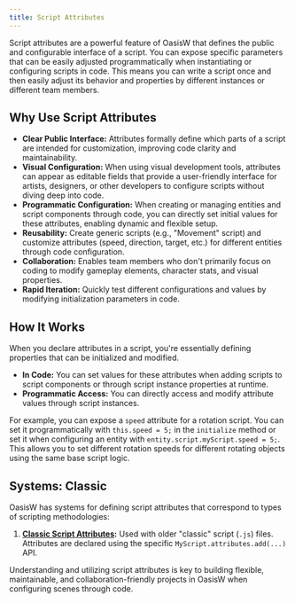 ```yaml
---
title: Script Attributes
---
```


Script attributes are a powerful feature of OasisW that defines the public and configurable interface of a script. You can expose specific parameters that can be easily adjusted programmatically when instantiating or configuring scripts in code. This means you can write a script once and then easily adjust its behavior and properties by different instances or different team members.

## Why Use Script Attributes

* **Clear Public Interface:** Attributes formally define which parts of a script are intended for customization, improving code clarity and maintainability.
* **Visual Configuration:** When using visual development tools, attributes can appear as editable fields that provide a user-friendly interface for artists, designers, or other developers to configure scripts without diving deep into code.
* **Programmatic Configuration:** When creating or managing entities and script components through code, you can directly set initial values for these attributes, enabling dynamic and flexible setup.
* **Reusability:** Create generic scripts (e.g., "Movement" script) and customize attributes (speed, direction, target, etc.) for different entities through code configuration.
* **Collaboration:** Enables team members who don't primarily focus on coding to modify gameplay elements, character stats, and visual properties.
* **Rapid Iteration:** Quickly test different configurations and values by modifying initialization parameters in code.

## How It Works

When you declare attributes in a script, you're essentially defining properties that can be initialized and modified.

* **In Code:** You can set values for these attributes when adding scripts to script components or through script instance properties at runtime.
* **Programmatic Access:** You can directly access and modify attribute values through script instances.

For example, you can expose a `speed` attribute for a rotation script. You can set it programmatically with `this.speed = 5;` in the `initialize` method or set it when configuring an entity with `entity.script.myScript.speed = 5;`. This allows you to set different rotation speeds for different rotating objects using the same base script logic.

## Systems: Classic

OasisW has systems for defining script attributes that correspond to types of scripting methodologies:

<!-- 1. **[ESM Script Attributes](./esm.md):** Used with modern ES Module (`.mjs`) scripts. Attributes are typically declared using JSDoc comments above class member variables. This is the recommended approach for new projects. -->
1. **[Classic Script Attributes](./classic.md):** Used with older "classic" script (`.js`) files. Attributes are declared using the specific `MyScript.attributes.add(...)` API.

<!-- While the underlying goal is the same—to define a configurable interface—the syntax and some capabilities differ between the two. Click the links above to learn the specifics for each system. -->

Understanding and utilizing script attributes is key to building flexible, maintainable, and collaboration-friendly projects in OasisW when configuring scenes through code.
